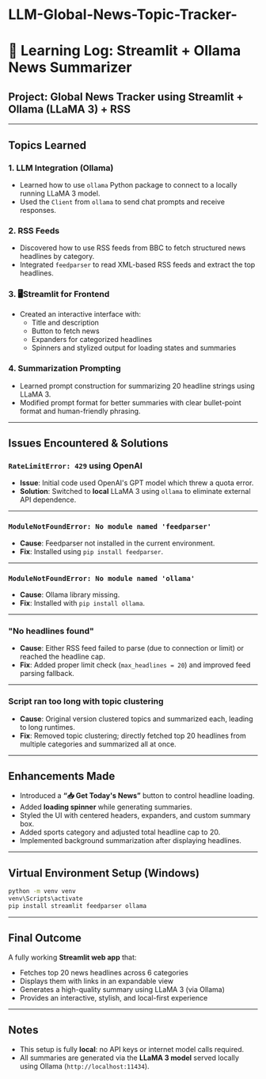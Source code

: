 # LLM-Global-News-Topic-Tracker-
# 📝 Learning Log: Streamlit + Ollama News Summarizer

## Project: Global News Tracker using Streamlit + Ollama (LLaMA 3) + RSS

---

## Topics Learned

### 1. LLM Integration (Ollama)
- Learned how to use `ollama` Python package to connect to a locally running LLaMA 3 model.
- Used the `Client` from `ollama` to send chat prompts and receive responses.

### 2. RSS Feeds
- Discovered how to use RSS feeds from BBC to fetch structured news headlines by category.
- Integrated `feedparser` to read XML-based RSS feeds and extract the top headlines.

### 3. 🖥Streamlit for Frontend
- Created an interactive interface with:
  - Title and description
  - Button to fetch news
  - Expanders for categorized headlines
  - Spinners and stylized output for loading states and summaries

### 4. Summarization Prompting
- Learned prompt construction for summarizing 20 headline strings using LLaMA 3.
- Modified prompt format for better summaries with clear bullet-point format and human-friendly phrasing.

---

## Issues Encountered & Solutions

### `RateLimitError: 429` using OpenAI
- **Issue**: Initial code used OpenAI's GPT model which threw a quota error.
- **Solution**: Switched to **local** LLaMA 3 using `ollama` to eliminate external API dependence.

---

### `ModuleNotFoundError: No module named 'feedparser'`
- **Cause**: Feedparser not installed in the current environment.
- **Fix**: Installed using `pip install feedparser`.

---

### `ModuleNotFoundError: No module named 'ollama'`
- **Cause**: Ollama library missing.
- **Fix**: Installed with `pip install ollama`.

---

### "No headlines found"
- **Cause**: Either RSS feed failed to parse (due to connection or limit) or reached the headline cap.
- **Fix**: Added proper limit check (`max_headlines = 20`) and improved feed parsing fallback.

---

### Script ran too long with topic clustering
- **Cause**: Original version clustered topics and summarized each, leading to long runtimes.
- **Fix**: Removed topic clustering; directly fetched top 20 headlines from multiple categories and summarized all at once.

---

## Enhancements Made

- Introduced a **“📥 Get Today's News”** button to control headline loading.
- Added **loading spinner** while generating summaries.
- Styled the UI with centered headers, expanders, and custom summary box.
- Added sports category and adjusted total headline cap to 20.
- Implemented background summarization after displaying headlines.

---

## Virtual Environment Setup (Windows)

```bash
python -m venv venv
venv\Scripts\activate
pip install streamlit feedparser ollama
```

---

## Final Outcome

A fully working **Streamlit web app** that:
- Fetches top 20 news headlines across 6 categories
- Displays them with links in an expandable view
- Generates a high-quality summary using LLaMA 3 (via Ollama)
- Provides an interactive, stylish, and local-first experience

---

## Notes

- This setup is fully **local**: no API keys or internet model calls required.
- All summaries are generated via the **LLaMA 3 model** served locally using Ollama (`http://localhost:11434`).
